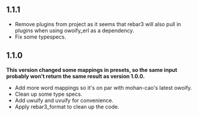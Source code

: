 ## 1.1.1
- Remove plugins from project as it seems that rebar3 will also pull in plugins when using owoify_erl as a dependency.
- Fix some typespecs.

## 1.1.0
**This version changed some mappings in presets, so the same input probably won't return the same result as version 1.0.0.**

- Add more word mappings so it's on par with mohan-cao's latest owoify.
- Clean up some type specs.
- Add uwuify and uvuify for convenience.
- Apply rebar3_format to clean up the code.
